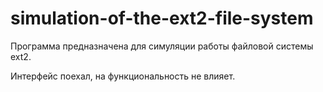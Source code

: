# simulation-of-the-ext2-file-system
Программа предназначена для симуляции работы файловой системы ext2.

Интерфейс поехал, на функциональность не влияет.
